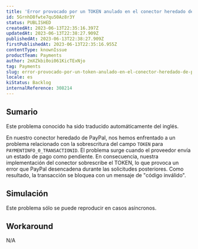 ```yaml
---
title: 'Error provocado por un TOKEN anulado en el conector heredado de PayPal para el estado de pago pendiente'
id: 5GrnhD8fwte7qu50Az8r3Y
status: PUBLISHED
createdAt: 2023-06-13T22:35:16.397Z
updatedAt: 2023-06-13T22:38:27.909Z
publishedAt: 2023-06-13T22:38:27.909Z
firstPublishedAt: 2023-06-13T22:35:16.955Z
contentType: knownIssue
productTeam: Payments
author: 2mXZkbi0oi061KicTExNjo
tag: Payments
slug: error-provocado-por-un-token-anulado-en-el-conector-heredado-de-paypal-para-el-estado-de-pago-pendiente
locale: es
kiStatus: Backlog
internalReference: 308214
---
```


## Sumario

<div class="alert alert-info">
  <p>Este problema conocido ha sido traducido automáticamente del inglés.</p>
</div>


En nuestro conector heredado de PayPal, nos hemos enfrentado a un problema relacionado con la sobrescritura del campo `TOKEN` para `PAYMENTINFO_0_TRANSACTIONID`. El problema surge cuando el proveedor envía un estado de pago como pendiente. En consecuencia, nuestra implementación del conector sobrescribe el TOKEN, lo que provoca un error que PayPal desencadena durante las solicitudes posteriores. Como resultado, la transacción se bloquea con un mensaje de "código inválido".



## Simulación


Este problema sólo se puede reproducir en casos asíncronos.



## Workaround


N/A





